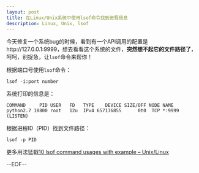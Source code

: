 ```yaml
---
layout: post
title: 在Linux/Unix系统中使用lsof命令找到进程信息
description: Linux, Unix, lsof
---
```

今天修复一个系统bug的时候，看到有一个API调用的配置是http://127.0.0.1:9999，想去看看这个系统的文件，**突然想不起它的文件路径了**，呵呵，别捉急，让`lsof`命令来帮你！

根据端口号使用`lsof`命令：

    lsof -i:port number

系统打印的信息是：

    COMMAND     PID USER   FD   TYPE    DEVICE SIZE/OFF NODE NAME
    python2.7 18800 root   12u  IPv4 657136855      0t0  TCP *:9999 (LISTEN)

根据进程ID（PID）找到文件路径：

    lsof -p PID

更多用法猛戳[10 lsof command usages with example – Unix/Linux](http://crybit.com/lsof-command-usages/)

--EOF--

